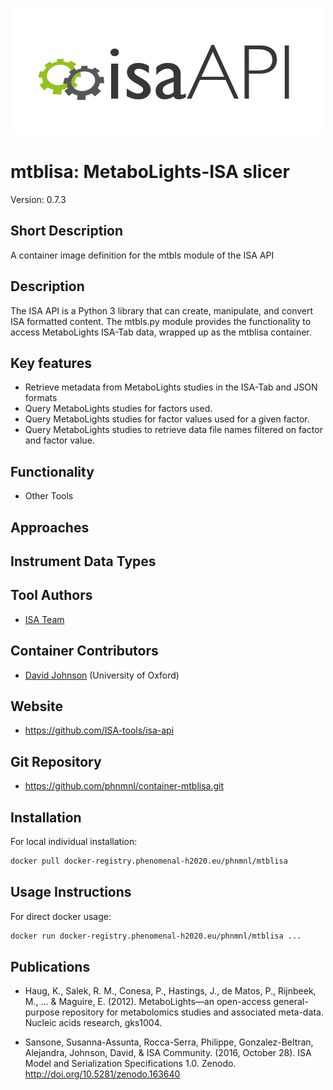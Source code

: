 ![Logo](isa-api_logo.png)

# mtblisa: MetaboLights-ISA slicer
Version: 0.7.3

## Short Description

A container image definition for the mtbls module of the ISA API

## Description

The ISA API is a Python 3 library that can create, manipulate, and convert ISA formatted content. The mtbls.py module provides the functionality to access MetaboLights ISA-Tab data, wrapped up as the mtblisa container.

## Key features

- Retrieve metadata from MetaboLights studies in the ISA-Tab and JSON formats
- Query MetaboLights studies for factors used.
- Query MetaboLights studies for factor values used for a given factor.
- Query MetaboLights studies to retrieve data file names filtered on factor and factor value.

## Functionality

- Other Tools

## Approaches
  
## Instrument Data Types

## Tool Authors

- [ISA Team](http://isa-tools.org)

## Container Contributors

- [David Johnson](https://github.com/djcomlab) (University of Oxford)

## Website

- https://github.com/ISA-tools/isa-api


## Git Repository

- https://github.com/phnmnl/container-mtblisa.git

## Installation 

For local individual installation:

```bash
docker pull docker-registry.phenomenal-h2020.eu/phnmnl/mtblisa
```

## Usage Instructions

For direct docker usage:

```bash
docker run docker-registry.phenomenal-h2020.eu/phnmnl/mtblisa ...
```

## Publications

- Haug, K., Salek, R. M., Conesa, P., Hastings, J., de Matos, P., Rijnbeek, M., ... & Maguire, E. (2012). MetaboLights—an open-access general-purpose repository for metabolomics studies and associated meta-data. Nucleic acids research, gks1004.

- Sansone, Susanna-Assunta, Rocca-Serra, Philippe, Gonzalez-Beltran, Alejandra, Johnson, David, & ISA Community. (2016, October 28). ISA Model and Serialization Specifications 1.0. Zenodo. http://doi.org/10.5281/zenodo.163640
